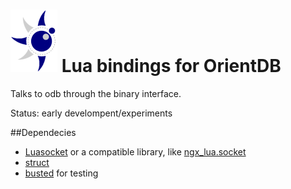 # ![](lua-orientdb.png) Lua bindings for OrientDB

Talks to odb through the binary interface.

Status: early develompent/experiments

##Dependecies

  * [Luasocket](https://github.com/diegonehab/luasocket) or a compatible library,
    like [ngx_lua.socket](http://wiki.nginx.org/HttpLuaModule)
  * [struct](http://www.inf.puc-rio.br/~roberto/struct/)
  * [busted](http://olivinelabs.com/busted/) for testing

